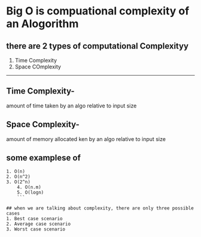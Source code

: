 # Big O is compuational complexity of an Alogorithm

## there are 2 types of  computational Complexityy
1. Time Complexity
2. Space COmplexity

---

## Time Complexity-
 amount of time taken by an algo relative to input size

 ## Space Complexity- 
 amount of memory allocated ken by an algo relative to input size


## some examplese of 
```
1. O(n)
2. O(n^2)
3. O(2^n)
    4. O(n.m)
    5. O(logn)
    ```

## when we are talking about complexity, there are only three possible cases
1. Best case scenario
2. Average case scenario
3. Worst case scenario  